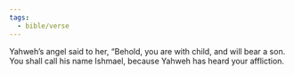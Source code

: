 ```yaml
---
tags:
  - bible/verse
---
```

Yahweh’s angel said to her, “Behold, you are with child, and will bear a son. You shall call his name Ishmael, because Yahweh has heard your affliction.